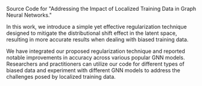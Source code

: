 Source Code for "Addressing the Impact of Localized Training Data in Graph Neural Networks."

In this work, we introduce a simple yet effective regularization technique designed to mitigate the distributional shift effect in the latent space, resulting in more accurate results when dealing with biased training data.

We have integrated our proposed regularization technique and reported notable improvements in accuracy across various popular GNN models. Researchers and practitioners can utilize our code for different types of biased data and experiment with different GNN models to address the challenges posed by localized training data.
